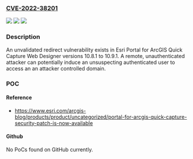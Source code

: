 ### [CVE-2022-38201](https://cve.mitre.org/cgi-bin/cvename.cgi?name=CVE-2022-38201)
![](https://img.shields.io/static/v1?label=Product&message=ArcGIS%20%20Quickcapture&color=blue)
![](https://img.shields.io/static/v1?label=Version&message=n%2Fa&color=blue)
![](https://img.shields.io/static/v1?label=Vulnerability&message=CWE-601%20URL%20Redirection%20to%20Untrusted%20Site%20('Open%20Redirect')&color=brighgreen)

### Description

An unvalidated redirect vulnerability exists in Esri Portal for ArcGIS Quick Capture Web Designer versions 10.8.1 to 10.9.1. A remote, unauthenticated attacker can potentially induce an unsuspecting authenticated user to access an an attacker controlled domain.

### POC

#### Reference
- https://www.esri.com/arcgis-blog/products/product/uncategorized/portal-for-arcgis-quick-capture-security-patch-is-now-available

#### Github
No PoCs found on GitHub currently.

